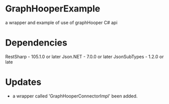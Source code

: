 # GraphHooperExample
a wrapper and example of use of graphHooper C# api
# Dependencies
RestSharp - 105.1.0 or later
Json.NET - 7.0.0 or later
JsonSubTypes - 1.2.0 or late
# Updates
- a wrapper called 'GraphHooperConnectorImpl' been added.
